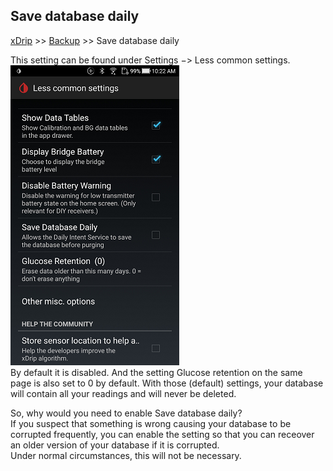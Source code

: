 ## Save database daily
[xDrip](../../README.md) >> [Backup](../Backup.md) >> Save database daily  
  
This setting can be found under Settings &#8722;> Less common settings.  
![](./images/SaveDaily.png)  
By default it is disabled.  And the setting Glucose retention on the same page is also set to 0 by default.
With those (default) settings, your database will contain all your readings and will never be deleted.  
  
So, why would you need to enable Save database daily?  
If you suspect that something is wrong causing your database to be corrupted frequently, you can enable the setting so that you can receover an older version of your database if it is corrupted.  
Under normal circumstances, this will not be necessary.  
  

